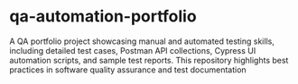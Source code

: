 # qa-automation-portfolio
A QA portfolio project showcasing manual and automated testing skills, including detailed test cases, Postman API collections, Cypress UI automation scripts, and sample test reports. This repository highlights best practices in software quality assurance and test documentation
